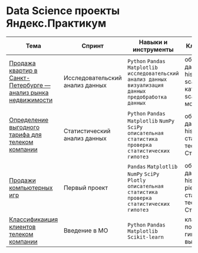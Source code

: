 # Data Science проекты Яндекс.Практикум

|Тема|Спринт|Навыки и инструменты|Ключевые слова|
|---|---|---|---|
|[Продажа квартир в Санкт-Петербурге — анализ рынка недвижимости](https://github.com/kozyreviva/Data_Science/tree/main/research_analisis) |Исследовательский анализ данных| `Python` `Pandas` `Matplotlib` `исследовательский анализ данных` `визуализация данных` `предобработка данных` | обработка данных, histogram, boxplot, scattermatrix, категоризация, scatterplot,  фрод-мониторинг |
|[Определение выгодного тарифа для телеком компании](https://github.com/kozyreviva/Data_Science/tree/main/statistic_analisis)|Статистический анализ данных|`Python` `Pandas` `Matplotlib` `NumPy` `SciPy` `описательная статистика` `проверка статистических гипотез`|обработка данных, histogram, boxplot, статистический тест,критерий Стьюдента|
|[Продажи компьютерных игр](https://github.com/kozyreviva/Data_Science/tree/main/Project_1)|Первый проект|`Pandas` `Matplotlib` `NumPy` `SciPy` `Plotly` `описательная статистика` `проверка статистических гипотез`|обработка данных, histogram, boxplot, pie, scatter, статистический тест,критерий Стьюдента|
|[Классификаиция клиентов телеком компании](https://github.com/kozyreviva/Data_Science/tree/main/ML_introduction)|Введение в МО|`Python` `Pandas` `Matplotlib` `Scikit-learn`|классификация, подбор гиперпараметров, выбор модели МО
